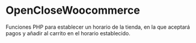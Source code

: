 # OpenCloseWoocommerce
Funciones PHP para establecer un horario de la tienda, en la que aceptará pagos y añadir al carrito en el horario establecido.
